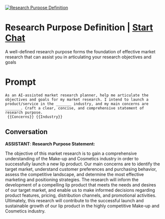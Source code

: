 
[![ Research Purpose Definition](https://flow-prompt-covers.s3.us-west-1.amazonaws.com/icon/cute/cute_2.png)](https://gptcall.net/chat.html?data=%7B%22contact%22%3A%7B%22id%22%3A%22ObCgMGzzSMFS0Ap0jFNAI%22%2C%22flow%22%3Atrue%7D%7D)
#  Research Purpose Definition | [Start Chat](https://gptcall.net/chat.html?data=%7B%22contact%22%3A%7B%22id%22%3A%22ObCgMGzzSMFS0Ap0jFNAI%22%2C%22flow%22%3Atrue%7D%7D)
A well-defined research purpose forms the foundation of effective market research that can assist you in articulating your research objectives and goals

# Prompt

```
As an AI-assisted market research planner, help me articulate the objectives and goals for my market research. I intend to launch a product/service in the _______ industry, and my main concerns are _______. Craft a clear, concise, and comprehensive statement of research purpose.
 {{Concerns}} {{Industry}}
```

## Conversation

**ASSISTANT**: **Research Purpose Statement:** 



The objective of this market research is to gain a comprehensive understanding of the Make-up and Cosmetics industry in order to successfully launch a new lip product. Our main concerns are to identify the target market, understand customer preferences and purchasing behavior, assess the competitive landscape, and determine the most effective marketing and positioning strategies. The research will inform the development of a compelling lip product that meets the needs and desires of our target market, and enable us to make informed decisions regarding product features, pricing, distribution channels, and promotional activities. Ultimately, this research will contribute to the successful launch and sustainable growth of our lip product in the highly competitive Make-up and Cosmetics industry.


